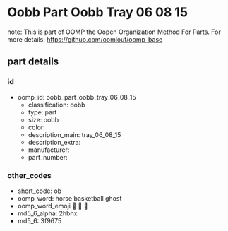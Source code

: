 # Oobb Part Oobb Tray 06 08 15  

note: This is part of OOMP the Oopen Organization Method For Parts. For more details: https://github.com/oomlout/oomp_base

##  part details





### id
* oomp_id: oobb_part_oobb_tray_06_08_15
  * classification: oobb
  * type: part
  * size: oobb
  * color: 
  * description_main: tray_06_08_15
  * description_extra: 
  * manufacturer: 
  * part_number: 

### other_codes
* short_code: ob
* oomp_word: horse basketball ghost
* oomp_word_emoji :horse: :basketball: :ghost:
* md5_6_alpha: 2hbhx
* md5_6: 3f9675